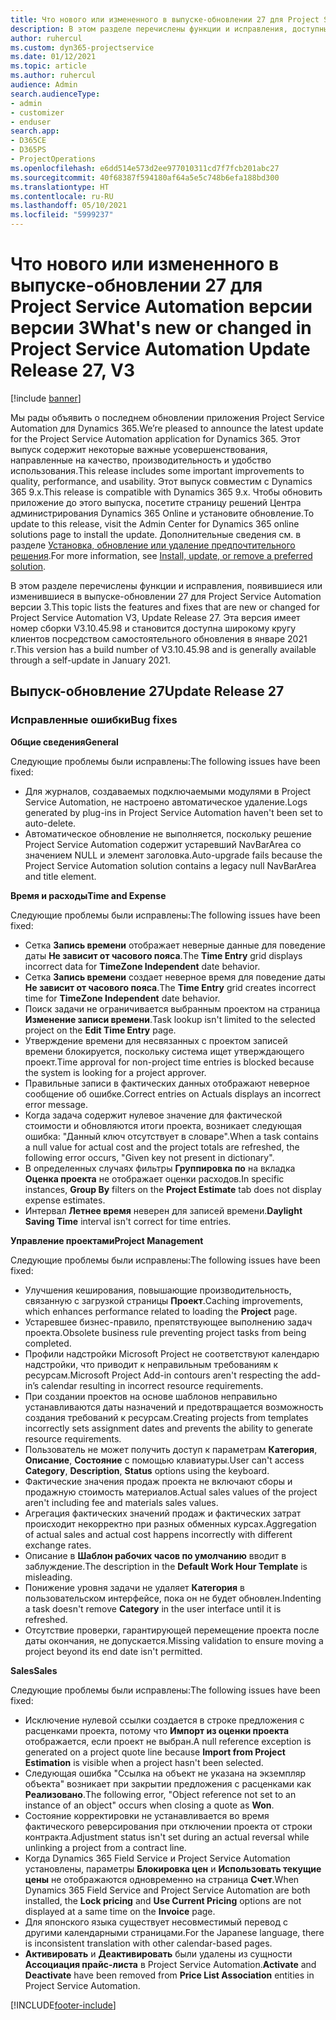 ```yaml
---
title: Что нового или измененного в выпуске-обновлении 27 для Project Service Automation версии версии 3
description: В этом разделе перечислены функции и исправления, доступные в выпуске-обновлении 27 для Project Service Automation версии версии 3.
author: ruhercul
ms.custom: dyn365-projectservice
ms.date: 01/12/2021
ms.topic: article
ms.author: ruhercul
audience: Admin
search.audienceType:
- admin
- customizer
- enduser
search.app:
- D365CE
- D365PS
- ProjectOperations
ms.openlocfilehash: e6dd514e573d2ee977010311cd7f7fcb201abc27
ms.sourcegitcommit: 40f68387f594180af64a5e5c748b6efa188bd300
ms.translationtype: HT
ms.contentlocale: ru-RU
ms.lasthandoff: 05/10/2021
ms.locfileid: "5999237"
---
```

# <a name="whats-new-or-changed-in-project-service-automation-update-release-27-v3"></a><span data-ttu-id="30e42-103">Что нового или измененного в выпуске-обновлении 27 для Project Service Automation версии версии 3</span><span class="sxs-lookup"><span data-stu-id="30e42-103">What's new or changed in Project Service Automation Update Release 27, V3</span></span>

[!include [banner](../includes/psa-now-project-operations.md)]

<span data-ttu-id="30e42-104">Мы рады объявить о последнем обновлении приложения Project Service Automation для Dynamics 365.</span><span class="sxs-lookup"><span data-stu-id="30e42-104">We’re pleased to announce the latest update for the Project Service Automation application for Dynamics 365.</span></span> <span data-ttu-id="30e42-105">Этот выпуск содержит некоторые важные усовершенствования, направленные на качество, производительность и удобство использования.</span><span class="sxs-lookup"><span data-stu-id="30e42-105">This release includes some important improvements to quality, performance, and usability.</span></span> <span data-ttu-id="30e42-106">Этот выпуск совместим с Dynamics 365 9.x.</span><span class="sxs-lookup"><span data-stu-id="30e42-106">This release is compatible with Dynamics 365 9.x.</span></span> <span data-ttu-id="30e42-107">Чтобы обновить приложение до этого выпуска, посетите страницу решений Центра администрирования Dynamics 365 Online и установите обновление.</span><span class="sxs-lookup"><span data-stu-id="30e42-107">To update to this release, visit the Admin Center for Dynamics 365 online solutions page to install the update.</span></span> <span data-ttu-id="30e42-108">Дополнительные сведения см. в разделе [Установка, обновление или удаление предпочтительного решения](/power-platform/admin/install-remove-preferred-solution).</span><span class="sxs-lookup"><span data-stu-id="30e42-108">For more information, see [Install, update, or remove a preferred solution](/power-platform/admin/install-remove-preferred-solution).</span></span>

<span data-ttu-id="30e42-109">В этом разделе перечислены функции и исправления, появившиеся или изменившиеся в выпуске-обновлении 27 для Project Service Automation версии 3.</span><span class="sxs-lookup"><span data-stu-id="30e42-109">This topic lists the features and fixes that are new or changed for Project Service Automation V3, Update Release 27.</span></span> <span data-ttu-id="30e42-110">Эта версия имеет номер сборки V3.10.45.98 и становится доступна широкому кругу клиентов посредством самостоятельного обновления в январе 2021 г.</span><span class="sxs-lookup"><span data-stu-id="30e42-110">This version has a build number of V3.10.45.98 and is generally available through a self-update in January 2021.</span></span>

## <a name="update-release-27"></a><span data-ttu-id="30e42-111">Выпуск-обновление 27</span><span class="sxs-lookup"><span data-stu-id="30e42-111">Update Release 27</span></span>

### <a name="bug-fixes"></a><span data-ttu-id="30e42-112">Исправленные ошибки</span><span class="sxs-lookup"><span data-stu-id="30e42-112">Bug fixes</span></span>

<span data-ttu-id="30e42-113">**Общие сведения**</span><span class="sxs-lookup"><span data-stu-id="30e42-113">**General**</span></span>

<span data-ttu-id="30e42-114">Следующие проблемы были исправлены:</span><span class="sxs-lookup"><span data-stu-id="30e42-114">The following issues have been fixed:</span></span>

- <span data-ttu-id="30e42-115">Для журналов, создаваемых подключаемыми модулями в Project Service Automation, не настроено автоматическое удаление.</span><span class="sxs-lookup"><span data-stu-id="30e42-115">Logs generated by plug-ins in Project Service Automation haven't been set to auto-delete.</span></span>
- <span data-ttu-id="30e42-116">Автоматическое обновление не выполняется, поскольку решение Project Service Automation содержит устаревший NavBarArea со значением NULL и элемент заголовка.</span><span class="sxs-lookup"><span data-stu-id="30e42-116">Auto-upgrade fails because the Project Service Automation solution contains a legacy null NavBarArea and title element.</span></span>

<span data-ttu-id="30e42-117">**Время и расходы**</span><span class="sxs-lookup"><span data-stu-id="30e42-117">**Time and Expense**</span></span>

<span data-ttu-id="30e42-118">Следующие проблемы были исправлены:</span><span class="sxs-lookup"><span data-stu-id="30e42-118">The following issues have been fixed:</span></span>

- <span data-ttu-id="30e42-119">Сетка **Запись времени** отображает неверные данные для поведение даты **Не зависит от часового пояса**.</span><span class="sxs-lookup"><span data-stu-id="30e42-119">The **Time Entry** grid displays incorrect data for **TimeZone Independent** date behavior.</span></span>
- <span data-ttu-id="30e42-120">Сетка **Запись времени** создает неверное время для поведение даты **Не зависит от часового пояса**.</span><span class="sxs-lookup"><span data-stu-id="30e42-120">The **Time Entry** grid creates incorrect time for **TimeZone Independent** date behavior.</span></span>
- <span data-ttu-id="30e42-121">Поиск задачи не ограничивается выбранным проектом на страница **Изменение записи времени**.</span><span class="sxs-lookup"><span data-stu-id="30e42-121">Task lookup isn't limited to the selected project on the **Edit Time Entry** page.</span></span>
- <span data-ttu-id="30e42-122">Утверждение времени для несвязанных с проектом записей времени блокируется, поскольку система ищет утверждающего проект.</span><span class="sxs-lookup"><span data-stu-id="30e42-122">Time approval for non-project time entries is blocked because the system is looking for a project approver.</span></span>
- <span data-ttu-id="30e42-123">Правильные записи в фактических данных отображают неверное сообщение об ошибке.</span><span class="sxs-lookup"><span data-stu-id="30e42-123">Correct entries on Actuals displays an incorrect error message.</span></span>
- <span data-ttu-id="30e42-124">Когда задача содержит нулевое значение для фактической стоимости и обновляются итоги проекта, возникает следующая ошибка: "Данный ключ отсутствует в словаре".</span><span class="sxs-lookup"><span data-stu-id="30e42-124">When a task contains a null value for actual cost and the project totals are refreshed, the following error occurs, "Given key not present in dictionary".</span></span>
- <span data-ttu-id="30e42-125">В определенных случаях фильтры **Группировка по** на вкладка **Оценка проекта** не отображает оценки расходов.</span><span class="sxs-lookup"><span data-stu-id="30e42-125">In specific instances, **Group By** filters on the **Project Estimate** tab does not display expense estimates.</span></span>
- <span data-ttu-id="30e42-126">Интервал **Летнее время** неверен для записей времени.</span><span class="sxs-lookup"><span data-stu-id="30e42-126">**Daylight Saving Time** interval isn't correct for time entries.</span></span>

<span data-ttu-id="30e42-127">**Управление проектами**</span><span class="sxs-lookup"><span data-stu-id="30e42-127">**Project Management**</span></span>

<span data-ttu-id="30e42-128">Следующие проблемы были исправлены:</span><span class="sxs-lookup"><span data-stu-id="30e42-128">The following issues have been fixed:</span></span>

- <span data-ttu-id="30e42-129">Улучшения кеширования, повышающие производительность, связанную с загрузкой страницы **Проект**.</span><span class="sxs-lookup"><span data-stu-id="30e42-129">Caching improvements, which enhances performance related to loading the **Project** page.</span></span>
- <span data-ttu-id="30e42-130">Устаревшее бизнес-правило, препятствующее выполнению задач проекта.</span><span class="sxs-lookup"><span data-stu-id="30e42-130">Obsolete business rule preventing project tasks from being completed.</span></span>
- <span data-ttu-id="30e42-131">Профили надстройки Microsoft Project не соответствуют календарю надстройки, что приводит к неправильным требованиям к ресурсам.</span><span class="sxs-lookup"><span data-stu-id="30e42-131">Microsoft Project Add-in contours aren't respecting the add-in’s calendar resulting in incorrect resource requirements.</span></span>
- <span data-ttu-id="30e42-132">При создании проектов на основе шаблонов неправильно устанавливаются даты назначений и предотвращается возможность создания требований к ресурсам.</span><span class="sxs-lookup"><span data-stu-id="30e42-132">Creating projects from templates incorrectly sets assignment dates and prevents the ability to generate resource requirements.</span></span>
- <span data-ttu-id="30e42-133">Пользователь не может получить доступ к параметрам **Категория**, **Описание**, **Состояние** с помощью клавиатуры.</span><span class="sxs-lookup"><span data-stu-id="30e42-133">User can't access **Category**, **Description**, **Status** options using the keyboard.</span></span>
- <span data-ttu-id="30e42-134">Фактические значения продаж проекта не включают сборы и продажную стоимость материалов.</span><span class="sxs-lookup"><span data-stu-id="30e42-134">Actual sales values of the project aren't including fee and materials sales values.</span></span>
- <span data-ttu-id="30e42-135">Агрегация фактических значений продаж и фактических затрат происходит некорректно при разных обменных курсах.</span><span class="sxs-lookup"><span data-stu-id="30e42-135">Aggregation of actual sales and actual cost happens incorrectly with different exchange rates.</span></span>
- <span data-ttu-id="30e42-136">Описание в **Шаблон рабочих часов по умолчанию** вводит в заблуждение.</span><span class="sxs-lookup"><span data-stu-id="30e42-136">The description in the **Default Work Hour Template** is misleading.</span></span>
- <span data-ttu-id="30e42-137">Понижение уровня задачи не удаляет **Категория** в пользовательском интерфейсе, пока он не будет обновлен.</span><span class="sxs-lookup"><span data-stu-id="30e42-137">Indenting a task doesn't remove **Category** in the user interface until it is refreshed.</span></span>
- <span data-ttu-id="30e42-138">Отсутствие проверки, гарантирующей перемещение проекта после даты окончания, не допускается.</span><span class="sxs-lookup"><span data-stu-id="30e42-138">Missing validation to ensure moving a project beyond its end date isn't permitted.</span></span>

<span data-ttu-id="30e42-139">**Sales**</span><span class="sxs-lookup"><span data-stu-id="30e42-139">**Sales**</span></span>

<span data-ttu-id="30e42-140">Следующие проблемы были исправлены:</span><span class="sxs-lookup"><span data-stu-id="30e42-140">The following issues have been fixed:</span></span>

- <span data-ttu-id="30e42-141">Исключение нулевой ссылки создается в строке предложения с расценками проекта, потому что **Импорт из оценки проекта** отображается, если проект не выбран.</span><span class="sxs-lookup"><span data-stu-id="30e42-141">A null reference exception is generated on a project quote line because **Import from Project Estimation** is visible when a project hasn't been selected.</span></span>
- <span data-ttu-id="30e42-142">Следующая ошибка "Ссылка на объект не указана на экземпляр объекта" возникает при закрытии предложения с расценками как **Реализовано**.</span><span class="sxs-lookup"><span data-stu-id="30e42-142">The following error, "Object reference not set to an instance of an object" occurs when closing a quote as **Won**.</span></span>
- <span data-ttu-id="30e42-143">Состояние корректировки не устанавливается во время фактического реверсирования при отключении проекта от строки контракта.</span><span class="sxs-lookup"><span data-stu-id="30e42-143">Adjustment status isn't set during an actual reversal while unlinking a project from a contract line.</span></span>
- <span data-ttu-id="30e42-144">Когда Dynamics 365 Field Service и Project Service Automation установлены, параметры **Блокировка цен** и **Использовать текущие цены** не отображаются одновременно на страница **Счет**.</span><span class="sxs-lookup"><span data-stu-id="30e42-144">When Dynamics 365 Field Service and Project Service Automation are both installed, the **Lock pricing** and **Use Current Pricing** options are not displayed at a same time on the **Invoice** page.</span></span>
- <span data-ttu-id="30e42-145">Для японского языка существует несовместимый перевод с другими календарными страницами.</span><span class="sxs-lookup"><span data-stu-id="30e42-145">For the Japanese language, there is inconsistent translation with other calendar-based pages.</span></span>
- <span data-ttu-id="30e42-146">**Активировать** и **Деактивировать** были удалены из сущности **Ассоциация прайс-листа** в Project Service Automation.</span><span class="sxs-lookup"><span data-stu-id="30e42-146">**Activate** and **Deactivate** have been removed from **Price List Association** entities in Project Service Automation.</span></span>


[!INCLUDE[footer-include](../includes/footer-banner.md)]